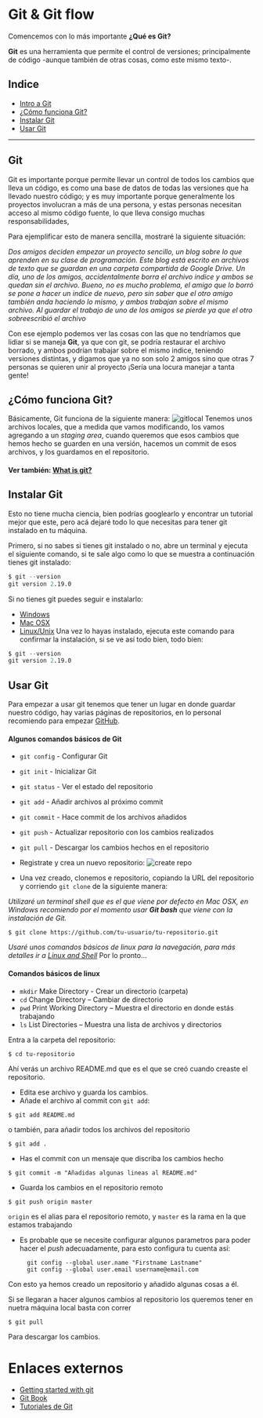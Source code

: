 # Git & Git flow

Comencemos con lo más importante **¿Qué es Git?**

**Git** es una herramienta que permite el control de versiones; principalmente de código -aunque también de otras cosas, como este mismo texto-.

## Indice

- [Intro a Git](#Git)
- [¿Cómo funciona Git?]()
- [Instalar Git](#instalar-git)
- [Usar Git](#usar-git)

---

## Git

Git es importante porque permite llevar un control de todos los cambios que lleva un código, es como una base de datos de todas las versiones que ha llevado nuestro código; y es muy importante porque generalmente los proyectos involucran a más de una persona, y estas personas necesitan acceso al mismo código fuente, lo que lleva consigo muchas responsabilidades,

Para ejemplificar esto de manera sencilla, mostraré la siguiente situación:

*Dos amigos deciden empezar un proyecto sencillo, un blog sobre lo que aprenden en su clase de programación. Este blog está escrito en archivos de texto que se guardan en una carpeta compartida de Google Drive.
Un día, uno de los amigos, accidentalmente borra el archivo indice y ambos se quedan sin el archivo.
Bueno, no es mucho problema, el amigo que lo borró se pone a hacer un indice de nuevo, pero sin saber que el otro amigo también anda haciendo lo mismo, y ambos trabajan sobre el mismo archivo. Al guardar el trabajo de uno de los amigos se pierde ya que el otro sobreescribió el archivo*

Con ese ejemplo podemos ver las cosas con las que no tendríamos que lidiar si se maneja **Git**, ya que con git, se podría restaurar el archivo borrado, y ambos podrían trabajar sobre el mismo indice, teniendo versiones distintas, y digamos que ya no son solo 2 amigos sino que otras 7 personas se quieren unir al proyecto ¡Sería una locura manejar a tanta gente! 

## ¿Cómo funciona Git?

Básicamente, Git funciona de la siguiente manera:
![gitlocal](https://git-scm.com/figures/18333fig0106-tn.png)
Tenemos unos archivos locales, que a medida que vamos modificando, los vamos agregando a un *staging area*, cuando queremos que esos cambios que hemos hecho se guarden en una versión, hacemos un commit de esos archivos, y los guardamos en el repositorio.

#### Ver también: [What is git?](https://es.atlassian.com/git/tutorials/what-is-git)

## Instalar Git

Esto no tiene mucha ciencia, bien podrías googlearlo y encontrar un tutorial mejor que este, pero acá dejaré todo lo que necesitas para tener git instalado en tu máquina.

Primero, si no sabes si tienes git instalado o no, abre un terminal y ejecuta el siguiente comando, si te sale algo como lo que se muestra a continuación tienes git instalado:
```s
$ git --version
git version 2.19.0
```
Si no tienes git puedes seguir e instalarlo:
- [Windows](https://git-scm.com/download/win)
- [Mac OSX](https://git-scm.com/download/mac)
- [Linux/Unix](https://git-scm.com/download/linux)
Una vez lo hayas instalado, ejecuta este comando para confirmar la instalación, si se ve así todo bien, todo bien:
```s
$ git --version
git version 2.19.0
```

## Usar Git
Para empezar a usar git tenemos que tener un lugar en donde guardar nuestro código, hay varias páginas de repositorios, en lo personal recomiendo para empezar [GitHub](https://github.com/).

#### Algunos comandos básicos de Git

- `git config` - Configurar Git
- `git init` - Inicializar Git
- `git status` - Ver el estado del repositorio
- `git add` - Añadir archivos al próximo commit
- `git commit` - Hace commit de los archivos añadidos
- `git push` - Actualizar repositorio con los cambios realizados
- `git pull` - Descargar los cambios hechos en el repositorio

- Registrate y crea un nuevo repositorio:
![create repo](https://guides.github.com/activities/hello-world/create-new-repo.png)

- Una vez creado, clonemos e repositorio, copiando la URL del repositorio y corriendo ```git clone``` de la siguiente manera:

*Utilizaré un terminal shell que es el que viene por defecto en Mac OSX, en Windows recomiendo por el momento usar **Git bash** que viene con la instalación de Git.*

```
$ git clone https://github.com/tu-usuario/tu-repositorio.git
```

*Usaré unos comandos básicos de linux para la navegación, para más detalles ir a [Linux and Shell](linux.md)*
Por lo pronto...

#### Comandos básicos de linux

- `mkdir`   Make Directory - Crear un directorio (carpeta)
- `cd`      Change Directory – Cambiar de directorio
- `pwd`     Print Working Directory – Muestra el directorio en donde estás trabajando
- `ls`      List Directories – Muestra una lista de archivos y directorios

Entra a la carpeta del repositorio: 
```
$ cd tu-repositorio
```
Ahí verás un archivo README.md que es el que se creó cuando creaste el repositorio.

- Edita ese archivo y guarda los cambios.
- Añade el archivo al commit con `git add`:
```
$ git add README.md
```
o también, para añadir todos los archivos del repositorio
```
$ git add .
```
- Has el commit con un mensaje que discriba los cambios hecho
```
$ git commit -m "Añadidas algunas lineas al README.md"
```
- Guarda los cambios en el repositorio remoto
```
$ git push origin master
```
`origin` es el alias para el repositorio remoto, y `master` es la rama en la que estamos trabajando
- Es probable que se necesite configurar algunos parametros para poder hacer el *push* adecuadamente, para esto configura tu cuenta así:

        git config --global user.name "Firstname Lastname"
        git config --global user.email username@email.com

Con esto ya hemos creado un repositorio y añadido algunas cosas a él. 

Si se llegaran a hacer algunos cambios al repositorio los queremos tener en nuetra máquina local basta con correr
```
$ git pull
```
Para descargar los cambios.


# Enlaces externos

- [Getting started with git](https://www.taniarascia.com/getting-started-with-git/)
- [Git Book](https://git-scm.com/book/es/v2)
- [Tutoriales de Git](https://es.atlassian.com/git/tutorials)